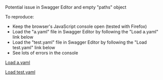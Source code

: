 Potential issue in Swagger Editor and empty "paths" object

To reproduce:
* Keep the browser's JavaScript console open (tested with Firefox)
* Load the "a.yaml" file in Swagger Editor by following the "Load a.yaml" link below
* Load the "test.yaml" file in Swagger Editor by following the "Load test.yaml" link below
* See lots of errors in the console

[Load a.yaml](https://editor.swagger.io/?url=https://raw.githubusercontent.com/jdegre/jdegre.github.io/master/test/a.html)

[Load test.yaml](https://editor.swagger.io/?url=https://raw.githubusercontent.com/jdegre/jdegre.github.io/master/test/test.html)